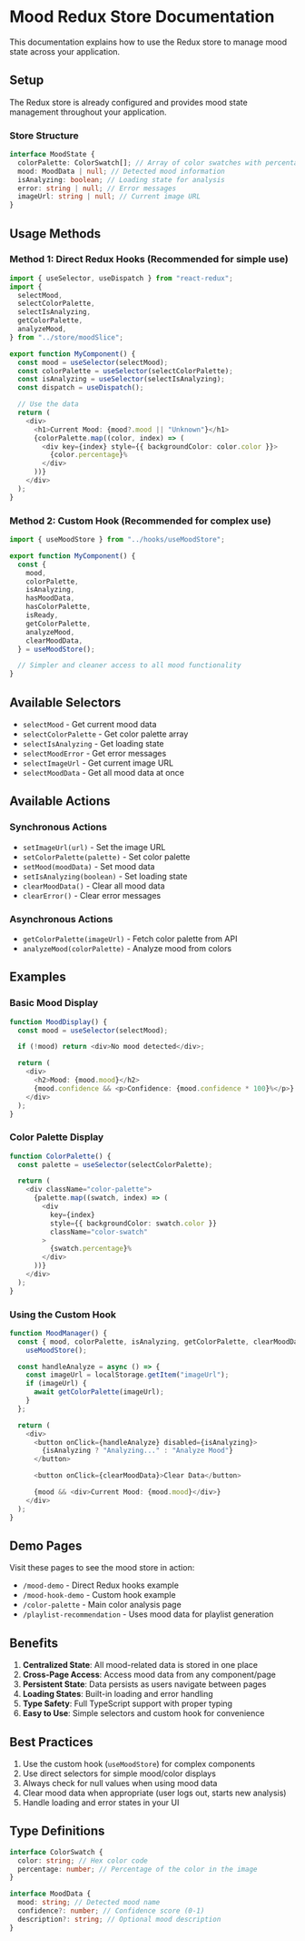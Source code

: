 # Mood Redux Store Documentation

This documentation explains how to use the Redux store to manage mood state across your application.

## Setup

The Redux store is already configured and provides mood state management throughout your application.

### Store Structure

```typescript
interface MoodState {
  colorPalette: ColorSwatch[]; // Array of color swatches with percentages
  mood: MoodData | null; // Detected mood information
  isAnalyzing: boolean; // Loading state for analysis
  error: string | null; // Error messages
  imageUrl: string | null; // Current image URL
}
```

## Usage Methods

### Method 1: Direct Redux Hooks (Recommended for simple use)

```typescript
import { useSelector, useDispatch } from "react-redux";
import {
  selectMood,
  selectColorPalette,
  selectIsAnalyzing,
  getColorPalette,
  analyzeMood,
} from "../store/moodSlice";

export function MyComponent() {
  const mood = useSelector(selectMood);
  const colorPalette = useSelector(selectColorPalette);
  const isAnalyzing = useSelector(selectIsAnalyzing);
  const dispatch = useDispatch();

  // Use the data
  return (
    <div>
      <h1>Current Mood: {mood?.mood || "Unknown"}</h1>
      {colorPalette.map((color, index) => (
        <div key={index} style={{ backgroundColor: color.color }}>
          {color.percentage}%
        </div>
      ))}
    </div>
  );
}
```

### Method 2: Custom Hook (Recommended for complex use)

```typescript
import { useMoodStore } from "../hooks/useMoodStore";

export function MyComponent() {
  const {
    mood,
    colorPalette,
    isAnalyzing,
    hasMoodData,
    hasColorPalette,
    isReady,
    getColorPalette,
    analyzeMood,
    clearMoodData,
  } = useMoodStore();

  // Simpler and cleaner access to all mood functionality
}
```

## Available Selectors

- `selectMood` - Get current mood data
- `selectColorPalette` - Get color palette array
- `selectIsAnalyzing` - Get loading state
- `selectMoodError` - Get error messages
- `selectImageUrl` - Get current image URL
- `selectMoodData` - Get all mood data at once

## Available Actions

### Synchronous Actions

- `setImageUrl(url)` - Set the image URL
- `setColorPalette(palette)` - Set color palette
- `setMood(moodData)` - Set mood data
- `setIsAnalyzing(boolean)` - Set loading state
- `clearMoodData()` - Clear all mood data
- `clearError()` - Clear error messages

### Asynchronous Actions

- `getColorPalette(imageUrl)` - Fetch color palette from API
- `analyzeMood(colorPalette)` - Analyze mood from colors

## Examples

### Basic Mood Display

```typescript
function MoodDisplay() {
  const mood = useSelector(selectMood);

  if (!mood) return <div>No mood detected</div>;

  return (
    <div>
      <h2>Mood: {mood.mood}</h2>
      {mood.confidence && <p>Confidence: {mood.confidence * 100}%</p>}
    </div>
  );
}
```

### Color Palette Display

```typescript
function ColorPalette() {
  const palette = useSelector(selectColorPalette);

  return (
    <div className="color-palette">
      {palette.map((swatch, index) => (
        <div
          key={index}
          style={{ backgroundColor: swatch.color }}
          className="color-swatch"
        >
          {swatch.percentage}%
        </div>
      ))}
    </div>
  );
}
```

### Using the Custom Hook

```typescript
function MoodManager() {
  const { mood, colorPalette, isAnalyzing, getColorPalette, clearMoodData } =
    useMoodStore();

  const handleAnalyze = async () => {
    const imageUrl = localStorage.getItem("imageUrl");
    if (imageUrl) {
      await getColorPalette(imageUrl);
    }
  };

  return (
    <div>
      <button onClick={handleAnalyze} disabled={isAnalyzing}>
        {isAnalyzing ? "Analyzing..." : "Analyze Mood"}
      </button>

      <button onClick={clearMoodData}>Clear Data</button>

      {mood && <div>Current Mood: {mood.mood}</div>}
    </div>
  );
}
```

## Demo Pages

Visit these pages to see the mood store in action:

- `/mood-demo` - Direct Redux hooks example
- `/mood-hook-demo` - Custom hook example
- `/color-palette` - Main color analysis page
- `/playlist-recommendation` - Uses mood data for playlist generation

## Benefits

1. **Centralized State**: All mood-related data is stored in one place
2. **Cross-Page Access**: Access mood data from any component/page
3. **Persistent State**: Data persists as users navigate between pages
4. **Loading States**: Built-in loading and error handling
5. **Type Safety**: Full TypeScript support with proper typing
6. **Easy to Use**: Simple selectors and custom hook for convenience

## Best Practices

1. Use the custom hook (`useMoodStore`) for complex components
2. Use direct selectors for simple mood/color displays
3. Always check for null values when using mood data
4. Clear mood data when appropriate (user logs out, starts new analysis)
5. Handle loading and error states in your UI

## Type Definitions

```typescript
interface ColorSwatch {
  color: string; // Hex color code
  percentage: number; // Percentage of the color in the image
}

interface MoodData {
  mood: string; // Detected mood name
  confidence?: number; // Confidence score (0-1)
  description?: string; // Optional mood description
}
```
